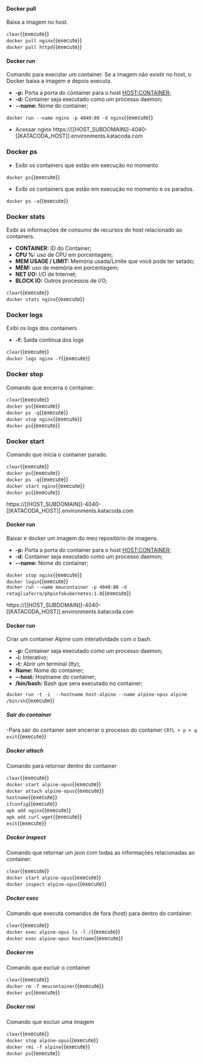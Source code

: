 #### Docker pull
Baixa a imagem no host.

`clear`{{execute}} <br>
`docker pull nginx`{{execute}} <br>
`docker pull httpd`{{execute}}

#### Docker run
Comando para executar um container. Se a imagem não existir no host, o Docker baixa a imagem e depois executa.

- **-p:** Porta a porta do container para o host <HOST:CONTAINER>;
- **-d:** Container seja executado como um processo daemon;
- **--name:** Nome do container;

`docker run --name nginx -p 4040:80 -d nginx`{{execute}}

- Acessar nginx
https://[[HOST_SUBDOMAIN]]-4040-[[KATACODA_HOST]].environments.katacoda.com

### Docker ps

- Exibi os containers que estão em execução no momento

`docker ps`{{execute}}

- Exibi os containers que estão em execução no momento e os parados.

`docker ps -a`{{execute}}


### Docker stats

Exibi as informações de consumo de recursos do host relacionado ao containers.

- **CONTAINER:** ID do Container;
- **CPU %:** uso de CPU em porcentagem;
- **MEM USAGE / LIMIT:** Memória usada/Limite que você pode ter setado;
- **MEM:** uso de memória em porcentagem;
- **NET I/O:** I/O de Internet;
- **BLOCK IO:** Outros processos de I/O;

`clear`{{execute}} <br>
`docker stats nginx`{{execute}}


### Docker logs

Exibi os logs dos containers

- **-f:** Saída continua dos logs

`clear`{{execute}} <br>
`docker logs nginx -f`{{execute}}

### Docker stop

Comando que encerra o container.

`clear`{{execute}} <br>
`docker ps`{{execute}} <br>
`docker ps -q`{{execute}} <br>
`docker stop nginx`{{execute}} <br>
`docker ps`{{execute}} <br>


### Docker start

Comando que inicia o container parado.

`clear`{{execute}} <br>
`docker ps`{{execute}} <br>
`docker ps -q`{{execute}} <br>
`docker start nginx`{{execute}} <br>
`docker ps`{{execute}} <br>

https://[[HOST_SUBDOMAIN]]-4040-[[KATACODA_HOST]].environments.katacoda.com


#### Docker run
Baixar e docker um imagem do meu repositório de imagens.

- **-p:** Porta a porta do container para o host <HOST:CONTAINER>;
- **-d:** Container seja executado como um processo daemon;
- **--name:** Nome do container;

`docker stop nginx`{{execute}} <br>
`docker login`{{execute}} <br>
`docker run --name meucontainer -p 4040:80 -d retagliaferro/phpinfokubernetes:1.0`{{execute}} <br>

https://[[HOST_SUBDOMAIN]]-4040-[[KATACODA_HOST]].environments.katacoda.com

#### Docker run

Criar um container Alpine com interatividade com o bash. 

- **-p:** Container seja executado como um processo daemon;
- **-i:** Interativo;
- **-t:** Abrir um terminal (tty);
- **Name:** Nome do container;
- **--host:** Hostname do container;
- **/bin/bash:** Bash que sera executado no container;

`docker run -t -i  --hostname host-alpine --name alpine-opus alpine /bin/sh`{{execute}}

##### Sair do container
-Para sair do container sem encerrar o processo do container `CRTL + p + q`<br>
`exit`{{execute}} <br>

##### Docker attach
Comando para retornar dentro do container

`clear`{{execute}} <br>
`docker start alpine-opus`{{execute}}  <br>
`docker attach alpine-opus`{{execute}} <br>
`hostname`{{execute}}  <br>
`ifconfig`{{execute}} <br>
`apk add nginx`{{execute}}  <br>
`apk add curl wget`{{execute}} <br>
`exit`{{execute}}

##### Docker inspect
Comando que retornar um json com todas as informações relacionadas ao container.

`clear`{{execute}}  <br>
`docker start alpine-opus`{{execute}}  <br>
`docker inspect alpine-opus`{{execute}}  <br>

##### Docker exec
Comando que executa comandos de fora (host) para dentro do container.

`clear`{{execute}} <br>
`docker exec alpine-opus ls -l /`{{execute}}  <br>
`docker exec alpine-opus hostname`{{execute}}  <br>

##### Docker rm
Comando que excluir o container

`clear`{{execute}} <br>
`docker rm -f meucontainer`{{execute}}  <br>
`docker ps`{{execute}}  <br>

##### Docker rmi
Comando que excluir uma imagem

`clear`{{execute}} <br>
`docker stop alpine-opus`{{execute}}  <br>
`docker rmi -f alpine`{{execute}}  <br>
`docker ps`{{execute}}  <br>
